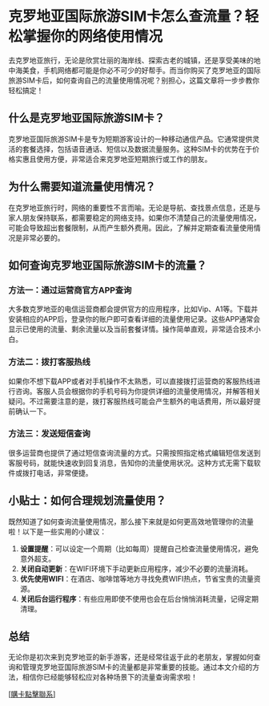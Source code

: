 # 克罗地亚国际旅游SIM卡怎么查流量？轻松掌握你的网络使用情况

去克罗地亚旅行，无论是欣赏壮丽的海岸线、探索古老的城镇，还是享受美味的地中海美食，手机网络都可能是你必不可少的好帮手。而当你购买了克罗地亚的国际旅游SIM卡后，如何查询自己的流量使用情况呢？别担心，这篇文章将一步步教你轻松搞定！

## 什么是克罗地亚国际旅游SIM卡？

克罗地亚国际旅游SIM卡是专为短期游客设计的一种移动通信产品。它通常提供灵活的套餐选择，包括语音通话、短信以及数据流量服务。这种SIM卡的优势在于价格实惠且使用方便，非常适合来克罗地亚短期旅行或工作的朋友。

## 为什么需要知道流量使用情况？

在克罗地亚旅行时，网络的重要性不言而喻。无论是导航、查找景点信息，还是与家人朋友保持联系，都需要稳定的网络支持。如果你不清楚自己的流量使用情况，可能会导致超出套餐限制，从而产生额外费用。因此，了解并定期查看流量使用情况是非常必要的。

## 如何查询克罗地亚国际旅游SIM卡的流量？

### 方法一：通过运营商官方APP查询

大多数克罗地亚的电信运营商都会提供官方的应用程序，比如Vip、A1等。下载并安装相应的APP后，登录你的账户即可查看详细的流量使用记录。这些APP通常会显示已使用的流量、剩余流量以及当前套餐详情。操作简单直观，非常适合技术小白。

### 方法二：拨打客服热线

如果你不想下载APP或者对手机操作不太熟悉，可以直接拨打运营商的客服热线进行咨询。客服人员会根据你的手机号码为你提供详细的流量使用情况，并解答相关疑问。不过需要注意的是，拨打客服热线可能会产生额外的电话费用，所以最好提前确认一下。

### 方法三：发送短信查询

很多运营商也提供了通过短信查询流量的方式。只需按照指定格式编辑短信发送到客服号码，就能快速收到回复消息，告知你的流量使用状况。这种方式无需下载软件或拨打电话，非常便捷。

## 小贴士：如何合理规划流量使用？

既然知道了如何查询流量使用情况，那么接下来就是如何更高效地管理你的流量啦！以下是一些实用的小建议：

1. **设置提醒**：可以设定一个周期（比如每周）提醒自己检查流量使用情况，避免意外超支。
2. **关闭自动更新**：在WIFI环境下手动更新应用程序，减少不必要的流量消耗。
3. **优先使用WIFI**：在酒店、咖啡馆等地方寻找免费WIFI热点，节省宝贵的流量资源。
4. **关闭后台运行程序**：有些应用即使不使用也会在后台悄悄消耗流量，记得定期清理。

## 总结

无论你是初次来到克罗地亚的新手游客，还是经常往返于此的老朋友，掌握如何查询和管理克罗地亚国际旅游SIM卡的流量都是非常重要的技能。通过本文介绍的方法，相信你已经能够轻松应对各种场景下的流量查询需求啦！

[[購卡點擊聯系](https://t.me/s/esim1088)]